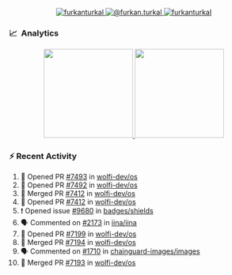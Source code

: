 <p align="center">
  <a href="https://linkedin.com/in/furkanturkal" target="blank">
    <img src="https://img.shields.io/badge/linkedin-%230077B5.svg?&style=for-the-badge&logo=linkedin&logoColor=white" alt="furkanturkal" />
  </a>
  <a href="https://medium.com/@furkan.turkal" target="blank">
    <img src="https://img.shields.io/badge/medium-%2312100E.svg?&style=for-the-badge&logo=medium&logoColor=white" alt="@furkan.turkal" />
  </a>
  <a href="https://twitter.com/furkanturkaI" target="blank">
    <img src="https://img.shields.io/badge/Twitter-1DA1F2?style=for-the-badge&logo=twitter&logoColor=white" alt="furkanturkaI" />
  </a>
</p>

### 📈 &nbsp;Analytics

<p align="center">
  <a href="https://coderstats.net/github/#Dentrax">
    <img height="180em" src="https://github-readme-stats-eight-theta.vercel.app/api?username=Dentrax&show_icons=true&theme=algolia&include_all_commits=true&count_private=true&line_height=26"/>
    <img height="180em" src="https://github-readme-stats-eight-theta.vercel.app/api/top-langs/?username=Dentrax&layout=compact&langs_count=8&theme=algolia&line_height=26"/>
  </a>
</p>

### :zap: Recent Activity

<!--START_SECTION:activity-->
1. 💪 Opened PR [#7493](https://github.com/wolfi-dev/os/pull/7493) in [wolfi-dev/os](https://github.com/wolfi-dev/os)
2. 💪 Opened PR [#7492](https://github.com/wolfi-dev/os/pull/7492) in [wolfi-dev/os](https://github.com/wolfi-dev/os)
3. 🎉 Merged PR [#7412](https://github.com/wolfi-dev/os/pull/7412) in [wolfi-dev/os](https://github.com/wolfi-dev/os)
4. 💪 Opened PR [#7412](https://github.com/wolfi-dev/os/pull/7412) in [wolfi-dev/os](https://github.com/wolfi-dev/os)
5. ❗ Opened issue [#9680](https://github.com/badges/shields/issues/9680) in [badges/shields](https://github.com/badges/shields)
6. 🗣 Commented on [#2173](https://github.com/iina/iina/issues/2173#issuecomment-1774989845) in [iina/iina](https://github.com/iina/iina)
7. 💪 Opened PR [#7199](https://github.com/wolfi-dev/os/pull/7199) in [wolfi-dev/os](https://github.com/wolfi-dev/os)
8. 🎉 Merged PR [#7194](https://github.com/wolfi-dev/os/pull/7194) in [wolfi-dev/os](https://github.com/wolfi-dev/os)
9. 🗣 Commented on [#1710](https://github.com/chainguard-images/images/pull/1710#issuecomment-1773356888) in [chainguard-images/images](https://github.com/chainguard-images/images)
10. 🎉 Merged PR [#7193](https://github.com/wolfi-dev/os/pull/7193) in [wolfi-dev/os](https://github.com/wolfi-dev/os)
<!--END_SECTION:activity-->
